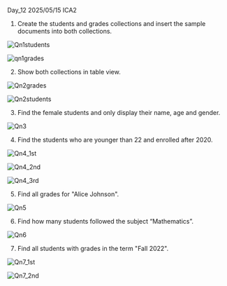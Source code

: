 Day_12
2025/05/15
ICA2

1. Create the students and grades collections and insert the sample documents into both 
collections.

![Qn1students](https://github.com/user-attachments/assets/71811104-228b-4492-9885-1dd72ceeea22)

![qn1grades](https://github.com/user-attachments/assets/a1d3a3fa-e339-4103-96fc-c9fd649e0776)

2. Show both collections in table view.

![Qn2grades](https://github.com/user-attachments/assets/e6893c6f-d405-41ba-be65-089a145f7c98)

![Qn2students](https://github.com/user-attachments/assets/55a7d2ee-8e11-4474-ae9b-5bf10ef2916f)

3. Find the female students and only display their name, age and gender.

![Qn3](https://github.com/user-attachments/assets/ad0842d4-f004-4c21-bc1d-e3653e0c932c)

4. Find the students who are younger than 22 and enrolled after 2020.

![Qn4_1st](https://github.com/user-attachments/assets/70d88b5c-ac9a-4d3f-a983-af430deb8270)

![Qn4_2nd](https://github.com/user-attachments/assets/69d64a66-38e4-438a-a82c-e6db25b7464a)

![Qn4_3rd](https://github.com/user-attachments/assets/92acd19f-21b3-4e87-ba80-c876047a38b4)

5. Find all grades for "Alice Johnson".

![Qn5](https://github.com/user-attachments/assets/55781fdf-f690-43c9-9449-4621005f5fae)

6. Find how many students followed the subject “Mathematics”.

![Qn6](https://github.com/user-attachments/assets/b40ce59f-32ac-4945-b5d8-2a13e35f8e43)

7. Find all students with grades in the term "Fall 2022".

![Qn7_1st](https://github.com/user-attachments/assets/7de5aae7-12a3-4671-b3f5-3526cc8773a7)

![Qn7_2nd](https://github.com/user-attachments/assets/999eb7d4-8833-4e54-b632-5f1709aec813)

